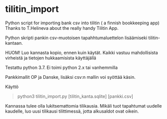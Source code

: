 # tilitin_import

Python script for importing bank csv into tilitin ( a finnish bookkeeping app)
Thanks to T.Helineva about the really handy Tilitin App.


Python skripti pankin csv-muotoisen tapahhtumaluettelon lisäämiseki tilitin-kantaan.

HUOM!
Luo kannasta kopio, ennen kuin käytät. Kaikki vastuu mahdollisista virheistä ja tietojen hukkaamisista käyttäjällä

Testattu python 3.7. Ei toimi python 2.x tai vanhemmilla

Pankkimallit OP ja Danske, lisäksi csv:n mallin voi syöttää käsin.


Käyttö
>python3 tilitin_import.py [tilitin_kanta.sqlite] [pankki.csv]

Kannassa tulee olla lukitsemattomia tilikausia. 
Mikäli tuot tapahtumat uudelle kaudelle, luo uusi tilikausi tilittimessä, jotta alkusaldot ovat oikein.
